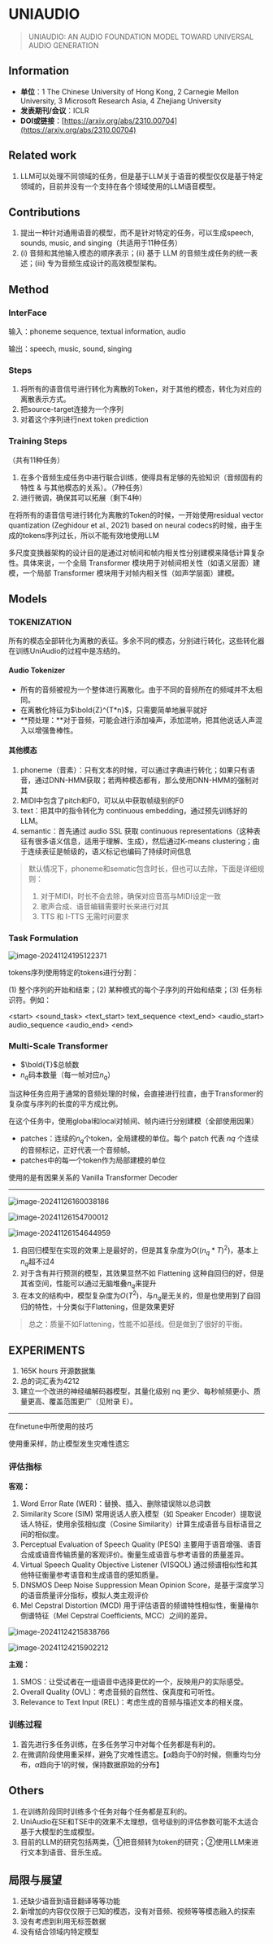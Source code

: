 # UNIAUDIO

> UNIAUDIO: AN AUDIO FOUNDATION MODEL TOWARD  UNIVERSAL AUDIO GENERATION

## Information

- **单位**：1 The Chinese University of Hong Kong, 2 Carnegie Mellon University, 3 Microsoft Research Asia, 4 Zhejiang University
- **发表期刊/会议**：ICLR
- **DOI或链接**：[https://arxiv.org/abs/2310.00704](https://arxiv.org/abs/2310.00704)

## Related work

1. LLM可以处理不同领域的任务，但是基于LLM关于语音的模型仅仅是基于特定领域的，目前并没有一个支持在各个领域使用的LLM语音模型。

## Contributions

1. 提出一种针对通用语音的模型，而不是针对特定的任务，可以生成speech, sounds, music, and singing（共适用于11种任务）
2. (i) 音频和其他输入模态的顺序表示；(ii) 基于 LLM 的音频生成任务的统一表述；(iii) 专为音频生成设计的高效模型架构。

## Method

### InterFace

输入：phoneme sequence, textual information, audio

输出：speech, music, sound, singing

### Steps

1. 将所有的语音信号进行转化为离散的Token，对于其他的模态，转化为对应的离散表示方式。
2. 把source-target连接为一个序列
3. 对着这个序列进行next token prediction

### Training Steps

（共有11种任务）

1. 在多个音频生成任务中进行联合训练，使得具有足够的先验知识（音频固有的特性 \& 与其他模态的关系）。（7种任务）
2. 进行微调，确保其可以拓展（剩下4种）

在将所有的语音信号进行转化为离散的Token的时候，一开始使用residual vector quantization (Zeghidour et al., 2021) based on neural codecs的时候，由于生成的tokens序列过长，所以不能有效地使用LLM

多尺度变换器架构的设计目的是通过对帧间和帧内相关性分别建模来降低计算复杂性。具体来说，一个全局 Transformer 模块用于对帧间相关性（如语义层面）建模，一个局部 Transformer 模块用于对帧内相关性（如声学层面）建模。

## Models

### TOKENIZATION

所有的模态全部转化为离散的表征。多余不同的模态，分别进行转化，这些转化器在训练UniAudio的过程中是冻结的。

#### Audio Tokenizer

- 所有的音频被视为一个整体进行离散化。由于不同的音频所在的频域并不太相同。
- 在离散化特征为$\bold{Z}^{T*n}$，只需要简单地展平就好
- **预处理：**对于音频，可能会进行添加噪声，添加混响，把其他说话人声混入以增强鲁棒性。

#### 其他模态

1. phoneme（音素）：只有文本的时候，可以通过字典进行转化；如果只有语音，通过DNN-HMM获取；若两种模态都有，那么使用DNN-HMM的强制对其
2. MIDI中包含了pitch和F0，可以从中获取帧级别的F0
3. text：把其中的指令转化为 continuous embedding，通过预先训练好的LLM。
4. semantic：首先通过 audio SSL 获取 continuous representations（这种表征有很多语义信息，适用于理解、生成），然后通过K-means clustering；由于连续表征是帧级的，语义标记也编码了持续时间信息

> 默认情况下，phoneme和sematic包含时长，但也可以去除，下面是详细规则：
>
> 1. 对于MIDI，时长不会去除，确保对应音高与MIDI设定一致
> 2. 歌声合成、语音编辑需要时长来进行对其
> 3. TTS 和 I-TTS 无需时间要求

### Task Formulation

![image-20241124195122371](UNIAUDIO.assets/image-20241124195122371.png)

tokens序列使用特定的tokens进行分割：

(1) 整个序列的开始和结束；(2) 某种模式的每个子序列的开始和结束；(3) 任务标识符。例如：

\<start\> <sound_task> <text_start> text_sequence <text_end> <audio_start> audio_sequence <audio_end> \<end\>

### Multi-Scale Transformer

- $\bold{T}$总帧数
- $n_q$码本数量（每一帧对应$n_q$）

当这种任务应用于通常的音频处理的时候，会直接进行拉直，由于Transformer的复杂度与序列的长度的平方成比例。

在这个任务中，使用global和local对帧间、帧内进行分别建模（全部使用因果）

- patches：连续的$n_q$个token，全局建模的单位。每个 patch 代表 $nq$ 个连续的音频标记，正好代表一个音频帧。
- patches中的每一个token作为局部建模的单位

使用的是有因果关系的 Vanilla Transformer Decoder

---

![image-20241126160038186](UNIAUDIO.assets/image-20241126160038186.png)

![image-20241126154700012](UNIAUDIO.assets/image-20241126154700012.png)

![image-20241126154644959](UNIAUDIO.assets/image-20241126154644959.png)

1. 自回归模型在实现的效果上是最好的，但是其复杂度为$O((n_q*T)^2)$，基本上$n_q$超不过4
2. 对于含有并行预测的模型，其效果显然不如 Flattening 这种自回归的好，但是其省空间，性能可以通过无脑堆叠$n_q$来提升
3. 在本文的结构中，模型复杂度为$O(T^2)$，与$n_q$是无关的，但是也使用到了自回归的特性，十分类似于Flattening，但是效果更好

> 总之：质量不如Flattening，性能不如基线。但是做到了很好的平衡。

## EXPERIMENTS

1. 165K hours 开源数据集
2. 总的词汇表为4212
3. 建立一个改进的神经编解码器模型，其量化级别 nq 更少、每秒帧频更小、质量更高、覆盖范围更广（见附录 E）。

---

在finetune中所使用的技巧

使用重采样，防止模型发生灾难性遗忘

### 评估指标

**客观：**

1. Word Error Rate (WER)：替换、插入、删除错误除以总词数
2. Similarity Score (SIM) 常用说话人嵌入模型（如 Speaker Encoder）提取说话人特征，使用余弦相似度（Cosine Similarity）计算生成语音与目标语音之间的相似度。
3. Perceptual Evaluation of Speech Quality (PESQ) 主要用于语音增强、语音合成或语音传输质量的客观评价。衡量生成语音与参考语音的质量差异。
4. Virtual Speech Quality Objective Listener (VISQOL) 通过频谱相似性和其他特征衡量参考语音和生成语音的感知质量。
5. DNSMOS Deep Noise Suppression Mean Opinion Score，是基于深度学习的语音质量评分指标，模拟人类主观评价
6. Mel Cepstral Distortion (MCD) 用于评估语音的频谱特性相似性，衡量梅尔倒谱特征（Mel Cepstral Coefficients, MCC）之间的差异。

![image-20241124215838766](UNIAUDIO.assets/image-20241124215838766.png)

![image-20241124215902212](UNIAUDIO.assets/image-20241124215902212.png)

**主观：**

1. SMOS：让受试者在一组语音中选择更优的一个，反映用户的实际感受。
2. Overall Quality (OVL)：考虑音频的自然性、保真度和可听性。
3. Relevance to Text Input (REL)：考虑生成的音频与描述文本的相关度。

### 训练过程

1. 首先进行多任务训练，在多任务学习中对每个任务都是有利的。
2. 在微调阶段使用重采样，避免了灾难性遗忘。【$\alpha$趋向于0的时候，侧重均匀分布，$\alpha$趋向于1的时候，保持数据原始的分布】

## Others

1. 在训练阶段同时训练多个任务对每个任务都是互利的。
1. UniAudio在SE和TSE中的效果不太理想，信号级别的评估参数可能不太适合基于大模型的生成模型。
1. 目前的LLM的研究包括两类，①把音频转为token的研究；②使用LLM来进行文本到语音、音乐生成。

## 局限与展望

1. 还缺少语音到语音翻译等等功能
2. 新增加的内容仅仅限于已知的模态，没有对音频、视频等等模态融入的探索
3. 没有考虑到利用无标签数据
4. 没有结合领域内特定模型
